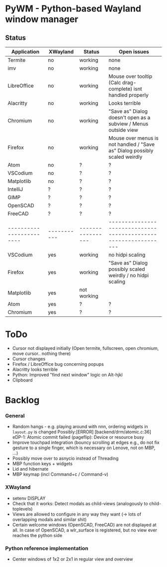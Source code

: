 # PyWM - Python-based Wayland window manager

## Status

| Application            |  XWayland | Status          | Open issues                                                   |
|------------------------|-----------|-----------------|---------------------------------------------------------------|
| Termite                |    no     | working         | none                                                          |
| imv                    |    no     | working         | none                                                          |
| LibreOffice            |    no     | working         | Mouse over tooltip (Calc drag-complete) isnt handled properly |
| Alacritty              |    no     | working         | Looks terrible                                                |
| Chromium               |    no     | working         | "Save as" Dialog doesn't open as a subview / Menus outside view|
| Firefox                |    no     | working         | Mouse over menus is not handled / "Save as" Dialog possibly scaled weirdly |
| Atom                   |    no     | ?               | ?                                                             |
| VSCodium               |    no     | ?               | ?                                                             |
| Matplotlib             |    no     | ?               | ?                                                             |
| IntelliJ               |    ?      | ?               | ?                                                             |
| GIMP                   |    ?      | ?               | ?                                                             |
| OpenSCAD               |    ?      | ?               | ?                                                             |
| FreeCAD                |    ?      | ?               | ?                                                             |
|------------------------|-----------|-----------------|---------------------------------------------------------------|
| VSCodium               |    yes    | working         | no hidpi scaling                                              |
| Firefox                |    yes    | working         | "Save as" Dialog possibly scaled weirdly / no hidpi scaling   |
| Matplotlib             |    yes    | not working     |                                                               |
| Atom                   |    yes    | ?               | ?                                                             |
| Chromium               |    yes    | ?               | ?                                                             |


# ToDo

- Cursor not displayed initially (Open termite, fullscreen, open chromium, move cursor.. nothing there)
- Cursor changes
- Firefox / LibreOffice bug concerning popups
- Alacritty looks terrible
- Python: Improved "find next window" logic on Alt-hjkl
- Clipboard

# Backlog

### General
- Random hangs - e.g. playing around with nnn, ordering widgets in `layout.py` is changed
    Possibly:[ERROR] [backend/drm/atomic.c:36] eDP-1: Atomic commit failed (pageflip): Device or resource busy
- Improve touchpad integration (bouncy scrolling at edges e.g., do not fix gesture to a single finger, which is
  necessary on Lenove, not on MBP, ...)
- Possibly move over to asnycio instead of Threading
- MBP function keys + widgets
- Lid and hibernate
- MBP keymap (incl Command+c / Command-v)

### XWayland
- setenv DISPLAY
- Check that it works: Detect modals as child-views (analogously to child-toplevels)
- Views are allowed to configure in any way they want (-> lots of overlapping modals and similar shit)
- Certain welcome windows (OpenSCAD, FreeCAD) are not displayed at all. In case of OpenSCAD, a wlr_surface is registered, but no view ever reaches the python side

### Python reference implementation
- Center windows of 1x2 or 2x1 in regular view and overview
